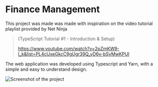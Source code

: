 # Finance Management
This project was made was made with inspiration on the video tutorial playlist provided by Net Ninja 
> (TypeScript Tutorial #1 - Introduction & Setup)
>  
> https://www.youtube.com/watch?v=2pZmKW9-I_k&list=PL4cUxeGkcC9gUgr39Q_yD6v-bSyMwKPUI

The web application was developed using Typescript and Yarn, with a simple and easy to understand design.

![Screenshot of the project](https://i.ibb.co/g6FhZp5/image.png)

